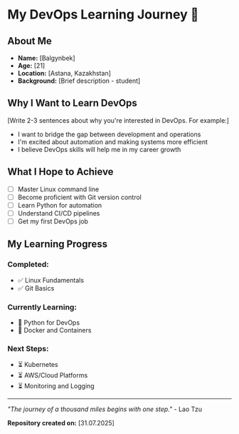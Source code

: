 # My DevOps Learning Journey 🚀

## About Me
- **Name:** [Balgynbek]
- **Age:** [21]
- **Location:** [Astana, Kazakhstan]
- **Background:** [Brief description - student]

## Why I Want to Learn DevOps

[Write 2-3 sentences about why you're interested in DevOps. For example:]
- I want to bridge the gap between development and operations
- I'm excited about automation and making systems more efficient
- I believe DevOps skills will help me in my career growth

## What I Hope to Achieve

- [ ] Master Linux command line
- [ ] Become proficient with Git version control
- [ ] Learn Python for automation
- [ ] Understand CI/CD pipelines
- [ ] Get my first DevOps job

## My Learning Progress

### Completed:
- ✅ Linux Fundamentals
- ✅ Git Basics

### Currently Learning:
- 🔄 Python for DevOps
- 🔄 Docker and Containers

### Next Steps:
- ⏳ Kubernetes
- ⏳ AWS/Cloud Platforms
- ⏳ Monitoring and Logging

---

*"The journey of a thousand miles begins with one step."* - Lao Tzu

**Repository created on:** [31.07.2025]
